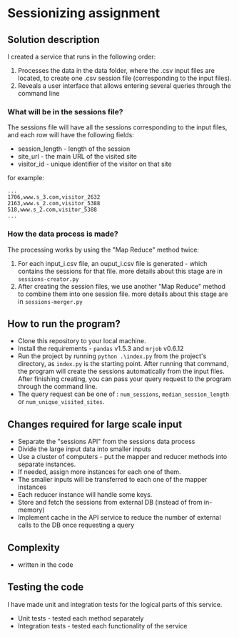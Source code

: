 # Sessionizing assignment

## Solution description
I created a service that runs in the following order:
1. Processes the data in the data folder, where the .csv input files are located, to create one .csv session file (corresponding to the input files).
2. Reveals a user interface that allows entering several queries through the command line

### What will be in the sessions file?
The sessions file will have all the sessions corresponding to the input files, and each row will have the following fields:
+ session_length - length of the session
+ site_url - the main URL of the visited site
+ visitor_id - unique identifier of the visitor on that site

for example:
```
...
1706,www.s_3.com,visitor_2632
2163,www.s_2.com,visitor_5388
518,www.s_2.com,visitor_5388
...
```

### How the data process is made?
The processing works by using the "Map Reduce" method twice:
1. For each input_i.csv file, an ouput_i.csv file is generated - which contains the sessions for that file. more details about this stage are in `sessions-creator.py`
2. After creating the session files, we use another "Map Reduce" method to combine them into one session file. more details about this stage are in `sessions-merger.py`

## How to run the program?
+ Clone this repository to your local machine.
+ Install the requirements - `pandas` v1.5.3 and `mrjob` v0.6.12
+ Run the project by running `python .\index.py`  from the project's directory, as `index.py` is the starting point.
  After running that command, the program will create the sessions automatically from the input files.
  After finishing creating, you can pass your query request to the program through the command line.
+ The query request can be one of : `num_sessions`, `median_session_length` or `num_unique_visited_sites`.

## Changes required for large scale input
+ Separate the "sessions API" from the sessions data process
+ Divide the large input data into smaller inputs
+ Use a cluster of computers - put the mapper and reducer methods into separate instances. 
 + If needed, assign more instances for each one of them.
 + The smaller inputs will be transferred to each one of the mapper instances
 + Each reducer instance will handle some keys.
+ Store and fetch the sessions from external DB (instead of from in-memory)
+ Implement cache in the API service to reduce the number of external calls to the DB once requesting a query

## Complexity
+ written in the code

## Testing the code
I have made unit and integration tests for the logical parts of this service.
+ Unit tests - tested each method separately
+ Integration tests - tested each functionality of the service
